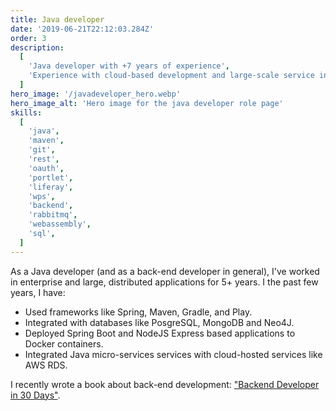 ```yaml
---
title: Java developer
date: '2019-06-21T22:12:03.284Z'
order: 3
description:
  [
    'Java developer with +7 years of experience',
    'Experience with cloud-based development and large-scale service integration',
  ]
hero_image: '/javadeveloper_hero.webp'
hero_image_alt: 'Hero image for the java developer role page'
skills:
  [
    'java',
    'maven',
    'git',
    'rest',
    'oauth',
    'portlet',
    'liferay',
    'wps',
    'backend',
    'rabbitmq',
    'webassembly',
    'sql',
  ]
---
```


As a Java developer (and as a back-end developer in general), I've worked in enterprise and large, distributed applications for 5+ years. I the past few years, I have:

- Used frameworks like Spring, Maven, Gradle, and Play.
- Integrated with databases like PosgreSQL, MongoDB and Neo4J.
- Deployed Spring Boot and NodeJS Express based applications to Docker containers.
- Integrated Java micro-services services with cloud-hosted services like AWS RDS.

I recently wrote a book about back-end development: ["Backend Developer in 30 Days"](https://www.amazon.com/dp/9355513216/ref=cm_sw_r_apa_i_V19CYDR26B3R3ST9QMPP_0).
